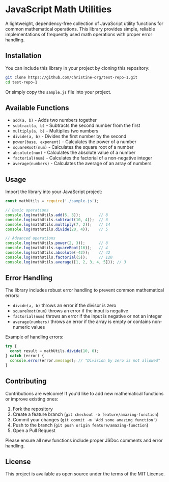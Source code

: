# JavaScript Math Utilities

A lightweight, dependency-free collection of JavaScript utility functions for common mathematical operations. This library provides simple, reliable implementations of frequently used math operations with proper error handling.

## Installation

You can include this library in your project by cloning this repository:

```bash
git clone https://github.com/christine-org/test-repo-1.git
cd test-repo-1
```

Or simply copy the `sample.js` file into your project.

## Available Functions

- `add(a, b)` - Adds two numbers together
- `subtract(a, b)` - Subtracts the second number from the first
- `multiply(a, b)` - Multiplies two numbers
- `divide(a, b)` - Divides the first number by the second
- `power(base, exponent)` - Calculates the power of a number
- `squareRoot(num)` - Calculates the square root of a number
- `absolute(num)` - Calculates the absolute value of a number
- `factorial(num)` - Calculates the factorial of a non-negative integer
- `average(numbers)` - Calculates the average of an array of numbers

## Usage

Import the library into your JavaScript project:

```javascript
const mathUtils = require('./sample.js');

// Basic operations
console.log(mathUtils.add(5, 3));        // 8
console.log(mathUtils.subtract(10, 4));  // 6
console.log(mathUtils.multiply(7, 2));   // 14
console.log(mathUtils.divide(20, 4));    // 5

// Advanced operations
console.log(mathUtils.power(2, 3));      // 8
console.log(mathUtils.squareRoot(16));   // 4
console.log(mathUtils.absolute(-42));    // 42
console.log(mathUtils.factorial(5));     // 120
console.log(mathUtils.average([1, 2, 3, 4, 5])); // 3
```

## Error Handling

The library includes robust error handling to prevent common mathematical errors:

- `divide(a, b)` throws an error if the divisor is zero
- `squareRoot(num)` throws an error if the input is negative
- `factorial(num)` throws an error if the input is negative or not an integer
- `average(numbers)` throws an error if the array is empty or contains non-numeric values

Example of handling errors:

```javascript
try {
  const result = mathUtils.divide(10, 0);
} catch (error) {
  console.error(error.message); // "Division by zero is not allowed"
}
```

## Contributing

Contributions are welcome! If you'd like to add new mathematical functions or improve existing ones:

1. Fork the repository
2. Create a feature branch (`git checkout -b feature/amazing-function`)
3. Commit your changes (`git commit -m 'Add some amazing function'`)
4. Push to the branch (`git push origin feature/amazing-function`)
5. Open a Pull Request

Please ensure all new functions include proper JSDoc comments and error handling.

## License

This project is available as open source under the terms of the MIT License.

